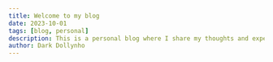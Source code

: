 ```yaml
---
title: Welcome to my blog
date: 2023-10-01
tags: [blog, personal]
description: This is a personal blog where I share my thoughts and experiences.
author: Dark Dollynho
---
```


